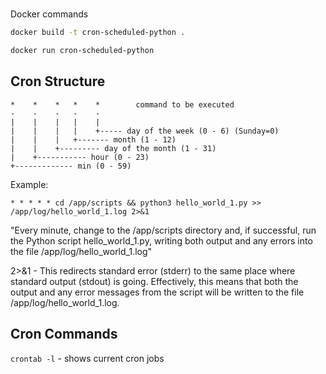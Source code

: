 #

Docker commands
```sh
docker build -t cron-scheduled-python .
```
```sh
docker run cron-scheduled-python
```

## Cron Structure
```
*    *    *   *    *        command to be executed
-    -    -   -    -
|    |    |   |    |
|    |    |   |    +----- day of the week (0 - 6) (Sunday=0)
|    |    |   +------- month (1 - 12)
|    |    +--------- day of the month (1 - 31)
|    +----------- hour (0 - 23)
+------------- min (0 - 59)
```

Example:
```
* * * * * cd /app/scripts && python3 hello_world_1.py >> /app/log/hello_world_1.log 2>&1
```
"Every minute, change to the /app/scripts directory and, if successful, run the Python script
hello_world_1.py, writing both output and any errors into the file /app/log/hello_world_1.log"

2>&1 - This redirects standard error (stderr) to the same place where standard output (stdout) is going. 
Effectively, this means that both the output and any error messages from the script will be written to the 
file /app/log/hello_world_1.log.

## Cron Commands
`crontab -l` - shows current cron jobs